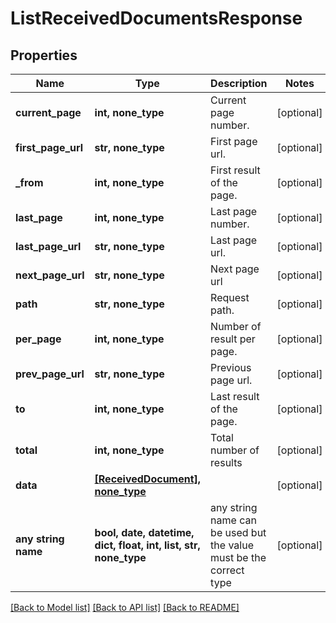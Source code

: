 # ListReceivedDocumentsResponse



## Properties
Name | Type | Description | Notes
------------ | ------------- | ------------- | -------------
**current_page** | **int, none_type** | Current page number. | [optional] 
**first_page_url** | **str, none_type** | First page url. | [optional] 
**_from** | **int, none_type** | First result of the page. | [optional] 
**last_page** | **int, none_type** | Last page number. | [optional] 
**last_page_url** | **str, none_type** | Last page url. | [optional] 
**next_page_url** | **str, none_type** | Next page url | [optional] 
**path** | **str, none_type** | Request path. | [optional] 
**per_page** | **int, none_type** | Number of result per page. | [optional] 
**prev_page_url** | **str, none_type** | Previous page url. | [optional] 
**to** | **int, none_type** | Last result of the page. | [optional] 
**total** | **int, none_type** | Total number of results | [optional] 
**data** | [**[ReceivedDocument], none_type**](ReceivedDocument.md) |  | [optional] 
**any string name** | **bool, date, datetime, dict, float, int, list, str, none_type** | any string name can be used but the value must be the correct type | [optional]

[[Back to Model list]](../README.md#documentation-for-models) [[Back to API list]](../README.md#documentation-for-api-endpoints) [[Back to README]](../README.md)


